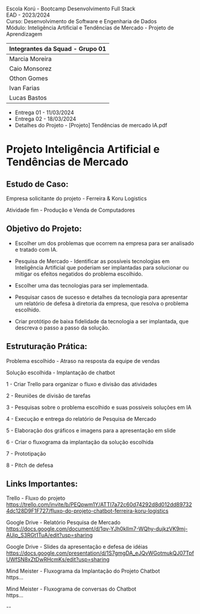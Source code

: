 
Escola Korú - Bootcamp  Desenvolvimento Full Stack  
EAD - 2023/2024  
Curso: Desenvolvimento de Software e Engenharia de Dados  
Módulo: Inteligência Artificial e Tendências de Mercado - Projeto de Aprendizagem  

| Integrantes da Squad - Grupo 01 |
|-------------|
| Marcia Moreira | 
| Caio Monsorez |
| Othon Gomes |
| Ivan Farias | 
| Lucas Bastos |

 - Entrega 01 - 11/03/2024
 - Entrega 02 - 18/03/2024
 - Detalhes do Projeto - [Projeto] Tendências de mercado IA.pdf

# Projeto Inteligência Artificial e Tendências de Mercado

## Estudo de Caso:

Empresa solicitante do projeto - Ferreira & Koru Logistics

Atividade fim - Produção e Venda de Computadores


## Objetivo do Projeto:

- Escolher um dos problemas que ocorrem na empresa para ser analisado e tratado com IA.
  
- Pesquisa de Mercado - Identificar as possíveis tecnologias em Inteligência Artificial que poderiam ser implantadas para solucionar ou mitigar os efeitos negatidos do problema escolhido.
  
- Escolher uma das tecnologias para ser implementada.
  
- Pesquisar casos de sucesso e detalhes da tecnologia para apresentar um relatório de defesa à diretoria da empresa, que resolva o problema escolhido.
  
- Criar protótipo de baixa fidelidade da tecnologia a ser implantada, que descreva o passo a passo da solução. 

## Estruturação Prática:

Problema escolhido - Atraso na resposta da equipe de vendas

Solução escolhida - Implantação de chatbot

1 - Criar Trello para organizar o fluxo e divisão das atividades

2 - Reuniões de divisão de tarefas

3 - Pesquisas sobre o problema escolhido e suas possíveis soluções em IA

4 - Execução e entrega do relatório de Pesquisa de Mercado 

5 - Elaboração dos gráficos e imagens para a apresentação em slide

6 - Criar o fluxograma da implantação da solução escolhida

7 - Prototipação

8 - Pitch de defesa

## Links Importantes:

Trello - Fluxo do projeto  
https://trello.com/invite/b/PEQpwm1Y/ATTI7a72c60d74292d8d012dd897324dc128D9F1F727/fluxo-do-projeto-chatbot-ferreira-koru-logistics


Google Drive - Relatório Pesquisa de Mercado  
https://docs.google.com/document/d/1qv-YJh0kIlm7-WQhy-dujkzVK9mj-AUip_S3RGt1TuA/edit?usp=sharing


Google Drive - Slides da apresentação e defesa de idéias  
https://docs.google.com/presentation/d/1S7gmgDA_eJQvWGotmukQJ07TpfUWfSN8xZtDwRHcmKs/edit?usp=sharing


Mind Meister - Fluxograma da Implantação do Projeto Chatbot  
https...


Mind Meister - Fluxograma de conversas do Chatbot  
https...




--



